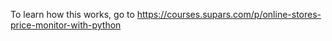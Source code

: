 To learn how this works, go to https://courses.supars.com/p/online-stores-price-monitor-with-python
